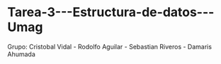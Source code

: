 # Tarea-3---Estructura-de-datos---Umag


Grupo: 
Cristobal Vidal -
Rodolfo Aguilar -
Sebastian Riveros -
Damaris Ahumada
